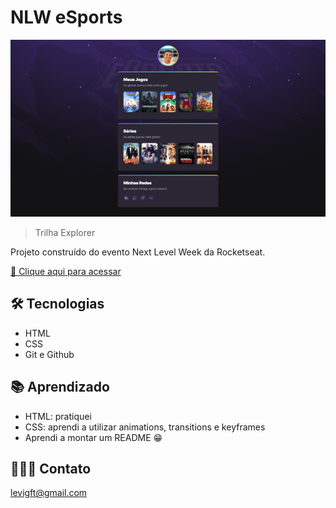 # NLW eSports

![preview](./assets/images/preview.png)

> Trilha Explorer

Projeto construído do evento Next Level Week da Rocketseat.

[🔗 Clique aqui para acessar](https://levigtri.github.io/nlw-esports-explorer/)


## 🛠 Tecnologias

- HTML
- CSS
- Git e Github

## 📚 Aprendizado
- HTML: pratiquei
- CSS: aprendi a utilizar animations, transitions e keyframes
- Aprendi a montar um README 😁

## 👨🏻‍💻 Contato

levigft@gmail.com